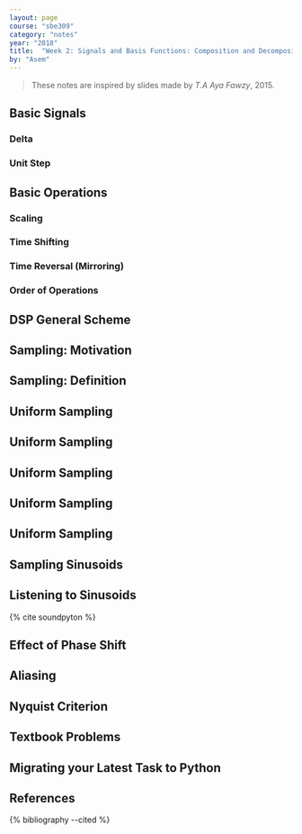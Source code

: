 ```yaml
---
layout: page
course: "sbe309"
category: "notes"
year: "2018"
title:  "Week 2: Signals and Basis Functions: Composition and Decomposition"
by: "Asem"
---
```


> These notes are inspired by slides made by *T.A Aya Fawzy*, 2015.

## Basic Signals

### Delta

### Unit Step

## Basic Operations

### Scaling

### Time Shifting

### Time Reversal (Mirroring)

### Order of Operations

## DSP General Scheme

## Sampling: Motivation

## Sampling: Definition

## Uniform Sampling

## Uniform Sampling

## Uniform Sampling

## Uniform Sampling

## Uniform Sampling

## Sampling Sinusoids

## Listening to Sinusoids

{% cite soundpyton %}

## Effect of Phase Shift

## Aliasing

## Nyquist Criterion

## Textbook Problems

## Migrating your Latest Task to Python

## References

{% bibliography --cited %}
